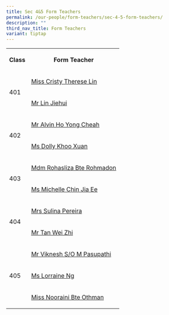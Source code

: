 ```yaml
---
title: Sec 4&5 Form Teachers
permalink: /our-people/form-teachers/sec-4-5-form-teachers/
description: ""
third_nav_title: Form Teachers
variant: tiptap
---
```

<table style="minWidth: 50px">
<colgroup>
<col>
<col>
</colgroup>
<tbody>
<tr>
<th rowspan="1" colspan="1">
<p>Class</p>
</th>
<th rowspan="1" colspan="1">
<p>Form Teacher</p>
</th>
</tr>
<tr>
<td rowspan="2" colspan="1">
<p>401</p>
</td>
<td rowspan="1" colspan="1">
<p><a href="mailto:Cristy_Therese_Lin@schools.gov.sg" rel="noopener noreferrer nofollow" target="_blank"><u>Miss Cristy Therese Lin</u></a>
</p>
</td>
</tr>
<tr>
<td rowspan="1" colspan="1">
<p><a href="mailto:lin_jiehui@schools.gov.sg" rel="noopener noreferrer nofollow" target="_blank"><u>Mr Lin Jiehui</u></a>
</p>
</td>
</tr>
<tr>
<td rowspan="2" colspan="1">
<p>402</p>
</td>
<td rowspan="1" colspan="1">
<p><a href="mailto:Ho_Yong_Cheah_Alvin@schools.gov.sg" rel="noopener noreferrer nofollow" target="_blank"><u>Mr Alvin Ho Yong Cheah</u></a>
</p>
</td>
</tr>
<tr>
<td rowspan="1" colspan="1">
<p><a href="mailto:Dolly_Khoo@schools.gov.sg" rel="noopener noreferrer nofollow" target="_blank"><u>Ms Dolly Khoo Xuan</u></a>
</p>
</td>
</tr>
<tr>
<td rowspan="2" colspan="1">
<p>403</p>
</td>
<td rowspan="1" colspan="1">
<p><a href="mailto:Rohasliza_Rohmadon@schools.gov.sg" rel="noopener noreferrer nofollow" target="_blank"><u>Mdm Rohasliza Bte Rohmadon</u></a>
</p>
</td>
</tr>
<tr>
<td rowspan="1" colspan="1">
<p><a href="mailto:Michelle_Chin_Jia_Ee@schools.gov.sg" rel="noopener noreferrer nofollow" target="_blank"><u>Ms Michelle Chin Jia Ee</u></a>
</p>
</td>
</tr>
<tr>
<td rowspan="2" colspan="1">
<p>404</p>
</td>
<td rowspan="1" colspan="1">
<p><a href="mailto:Sulina_Abas@schools.gov.sg" rel="noopener nofollow" target="_blank">Mrs Sulina Pereira</a>
</p>
</td>
</tr>
<tr>
<td rowspan="1" colspan="1">
<p><a href="mailto:Tan_Wei_Zhi@schools.gov.sg" rel="noopener noreferrer nofollow" target="_blank"><u>Mr Tan Wei Zhi</u></a>
</p>
</td>
</tr>
<tr>
<td rowspan="3" colspan="1">
<p>405</p>
</td>
<td rowspan="1" colspan="1">
<p><a href="mailto:Viknesh_M_Pasupathi@schools.gov.sg" rel="noopener noreferrer nofollow" target="_blank"><u>Mr Viknesh S/O M Pasupathi</u></a>
</p>
</td>
</tr>
<tr>
<td rowspan="1" colspan="1">
<p><a href="mailto:ng_wei_yin_carrissa@schools.gov.sg" rel="noopener nofollow" target="_blank">Ms Lorraine Ng</a>
</p>
</td>
</tr>
<tr>
<td rowspan="1" colspan="1">
<p><a href="mailto:nooraini_othman@schools.gov.sg" rel="noopener nofollow" target="_blank">Miss Nooraini Bte Othman</a>
</p>
</td>
</tr>
</tbody>
</table>
<p></p>